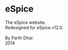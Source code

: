 eSpice
======

The eSpice website.<BR />Redesigned for eSpice v12.0.<BR /><BR />
By Parth Dhar.<BR />
2014
